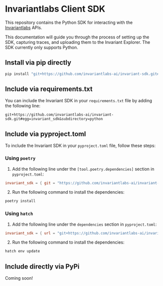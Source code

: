 # Invariantlabs Client SDK

This repository contains the Python SDK for interacting with the [Invariantlabs](https://invariantlabs.ai/) APIs.

This documentation will guide you through the process of setting up the SDK, capturing traces, and uploading them to the Invariant Explorer. The SDK currently only supports Python.

## Install via pip directly
```bash
pip install "git+https://github.com/invariantlabs-ai/invariant-sdk.git#egg=invariant_sdk&subdirectory=python"
```

## Include via requirements.txt
You can include the Invariant SDK in your `requirements.txt` file by adding the following line:

```
git+https://github.com/invariantlabs-ai/invariant-sdk.git#egg=invariant_sdk&subdirectory=python
```

## Include via pyproject.toml
To include the Invariant SDK in your `pyproject.toml` file, follow these steps:

### Using `poetry`
1. Add the following line under the `[tool.poetry.dependencies]` section in `pyproject.toml`:

```toml
invariant_sdk = { git = "https://github.com/invariantlabs-ai/invariant-sdk.git", subdirectory = "python" }
```

2. Run the following command to install the dependencies:

```bash
poetry install
```

### Using `hatch`
1. Add the following line under the `dependencies` section in `pyproject.toml`:

```toml
invariant_sdk = { url = "git+https://github.com/invariantlabs-ai/invariant-sdk.git#egg=invariant_sdk&subdirectory=python" }
```

2. Run the following command to install the dependencies:

```bash
hatch env update
```

## Include directly via PyPi
Coming soon!
